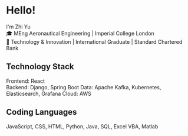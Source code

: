 # Hello!

I'm Zhi Yu\
🎓 MEng Aeronautical Engineering | Imperial College London\
💼 Technology & Innovation | International Graduate | Standard Chartered Bank

## Technology Stack
Frontend: React\
Backend: Django, Spring Boot
Data: Apache Kafka, Kubernetes, Elasticsearch, Grafana
Cloud: AWS

## Coding Languages
JavaScript, CSS, HTML, Python, Java, SQL, Excel VBA, Matlab
